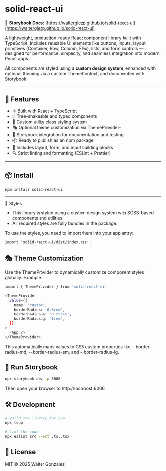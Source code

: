 # solid-react-ui

📘 **Storybook Docs:** [https://walterglezp.github.io/solid-react-ui](https://walterglezp.github.io/solid-react-ui)

A lightweight, production-ready React component library built with TypeScript. Includes reusable UI elements like buttons, inputs, layout primitives (Container, Row, Column, Flex), lists, and form controls — designed for performance, simplicity, and seamless integration into modern React apps.

All components are styled using a **custom design system**, enhanced with optional theming via a custom ThemeContext, and documented with Storybook.

---

## 🚀 Features

- ⚛️ Built with React + TypeScript
- 💡 Tree-shakeable and typed components
- 🎨 Custom utility class styling system
- 🎭 Optional theme customization via ThemeProvider-
- 🧪 Storybook integration for documentation and testing
- 📦 Ready to publish as an npm package
- 🧩 Includes layout, form, and input building blocks
- 🔍 Strict linting and formatting (ESLint + Prettier)

---

## 📦 Install

```bash
npm install solid-react-ui
```

---

🎨 Styles

- This library is styled using a custom design system with SCSS-based components and utilities.
- All required styles are fully bundled in the package.

To use the styles, you need to import them into your app entry:

```
import 'solid-react-ui/dist/index.css';
```

## 🎭 Theme Customization

Use the ThemeProvider to dynamically customize component styles globally. Example:

```bash
import { ThemeProvider } from 'solid-react-ui'

<ThemeProvider
  value={{
    name: 'custom',
    borderRadius: '0.5rem',
    borderRadiusSm: '0.25rem',
    borderRadiusLg: '1rem',
  }}
>
  <App />
</ThemeProvider>
```

This automatically maps values to CSS custom properties like --border-radius-md, --border-radius-sm, and --border-radius-lg.

## 🧪 Run Storybook

```bash
npx storybook dev -p 6006
```

Then open your browser to http://localhost:6006

## 🛠 Development

```bash
# Build the library for npm
npx tsup

# Lint the code
npx eslint src --ext .ts,.tsx
```

## 📄 License

MIT © 2025 Walter Gonzalez

